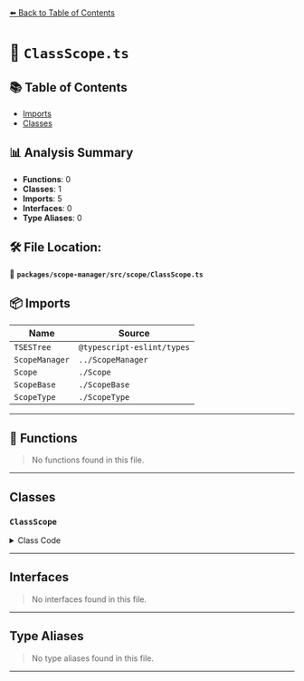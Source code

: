 [⬅️ Back to Table of Contents](../../../../index.md)

# 📄 `ClassScope.ts`

## 📚 Table of Contents

- [Imports](#imports)
- [Classes](#classes)

## 📊 Analysis Summary

- **Functions**: 0
- **Classes**: 1
- **Imports**: 5
- **Interfaces**: 0
- **Type Aliases**: 0

## 🛠️ File Location:
📂 **`packages/scope-manager/src/scope/ClassScope.ts`**

## 📦 Imports

| Name | Source |
|------|--------|
| `TSESTree` | `@typescript-eslint/types` |
| `ScopeManager` | `../ScopeManager` |
| `Scope` | `./Scope` |
| `ScopeBase` | `./ScopeBase` |
| `ScopeType` | `./ScopeType` |


---

## 🔧 Functions

> No functions found in this file.


---

## Classes

### `ClassScope`

<details><summary>Class Code</summary>

```ts
export class ClassScope extends ScopeBase<
  ScopeType.class,
  TSESTree.ClassDeclaration | TSESTree.ClassExpression,
  Scope
> {
  constructor(
    scopeManager: ScopeManager,
    upperScope: ClassScope['upper'],
    block: ClassScope['block'],
  ) {
    super(scopeManager, ScopeType.class, upperScope, block, false);
  }
}
```
</details>


---

## Interfaces

> No interfaces found in this file.


---

## Type Aliases

> No type aliases found in this file.


---